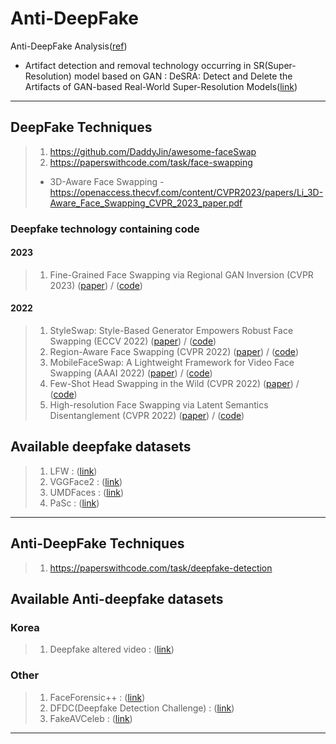 # Anti-DeepFake
Anti-DeepFake Analysis([ref](https://wikidocs.net/192158))

 * Artifact detection and removal technology occurring in SR(Super-Resolution) model based on GAN : DeSRA: Detect and Delete the Artifacts of GAN-based Real-World Super-Resolution Models([link](https://arxiv.org/pdf/2307.02457))
___
## DeepFake Techniques
> 1. https://github.com/DaddyJin/awesome-faceSwap
> 2. https://paperswithcode.com/task/face-swapping
>  + 3D-Aware Face Swapping - https://openaccess.thecvf.com/content/CVPR2023/papers/Li_3D-Aware_Face_Swapping_CVPR_2023_paper.pdf
### Deepfake technology containing code
#### 2023
> 1. Fine-Grained Face Swapping via Regional GAN Inversion (CVPR 2023) ([paper](https://arxiv.org/abs/2211.14068)) / ([code](https://github.com/e4s2022/e4s))
#### 2022
> 1. StyleSwap: Style-Based Generator Empowers Robust Face Swapping (ECCV 2022) ([paper](https://arxiv.org/abs/2209.13514)) / ([code](https://github.com/Seanseattle/StyleSwap))
> 2. Region-Aware Face Swapping (CVPR 2022) ([paper](https://openaccess.thecvf.com/content/CVPR2022/papers/Xu_Region-Aware_Face_Swapping_CVPR_2022_paper.pdf)) / ([code](https://github.com/xc-csc101/RAFSwap))
> 3. MobileFaceSwap: A Lightweight Framework for Video Face Swapping (AAAI 2022) ([paper](https://arxiv.org/abs/2201.03808)) / ([code](https://github.com/Seanseattle/MobileFaceSwap))
> 4. Few-Shot Head Swapping in the Wild (CVPR 2022) ([paper](https://arxiv.org/abs/2204.13100)) / ([code](https://github.com/jmliu88/HeSer))
> 5. High-resolution Face Swapping via Latent Semantics Disentanglement (CVPR 2022) ([paper](https://arxiv.org/abs/2203.15958)) / ([code](https://github.com/cnnlstm/FSLSD_HiRes))
## Available deepfake datasets
> 1. LFW : ([link](https://vis-www.cs.umass.edu/lfw/))
> 2. VGGFace2 : ([link](https://paperswithcode.com/dataset/vggface2-1))
> 3. UMDFaces : ([link](https://paperswithcode.com/dataset/umdfaces))
> 4. PaSc : ([link](https://paperswithcode.com/dataset/pascal-face))
___ 
## Anti-DeepFake Techniques
> 1. https://paperswithcode.com/task/deepfake-detection

## Available Anti-deepfake datasets

### Korea
> 1. Deepfake altered video : ([link](https://www.aihub.or.kr/aihubdata/data/view.do?currMenu=115&topMenu=100&aihubDataSe=data&dataSetSn=55))

### Other
> 1. FaceForensic++ : ([link](https://paperswithcode.com/sota/face-swapping-on-faceforensics))
> 2. DFDC(Deepfake Detection Challenge) : ([link](https://paperswithcode.com/dataset/dfdc))
> 3. FakeAVCeleb : ([link](https://paperswithcode.com/dataset/fakeavceleb))
___

